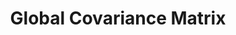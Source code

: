 ---
word: "true"

types: "word"

title: "Global Covariance Matrix"

categories: ['']

tags: ['Global', 'Covariance', 'Matrix']

arabic: 'مصفوفة التباين العامة'

arexps: []

enwords: ['Global Covariance Matrix']

enexps: []

arlexicons: 'ص'

enlexicons: 'G'

authors: ['Ruqayya Roshdy']

translators: ['X']

citations: 'تطبيقات أساسية في المعالجة الآلية للغة العربية'

sources: 'مركز الملك عبدالله بن عبدالعزيز الدولي لخدمة اللغة العربية'

slug: ""
---